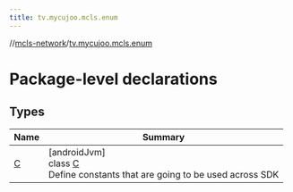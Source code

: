 ```yaml
---
title: tv.mycujoo.mcls.enum
---
```

//[mcls-network](../../index.html)/[tv.mycujoo.mcls.enum](index.html)



# Package-level declarations



## Types


| Name | Summary |
|---|---|
| [C](-c/index.html) | [androidJvm]<br>class [C](-c/index.html)<br>Define constants that are going to be used across SDK |

